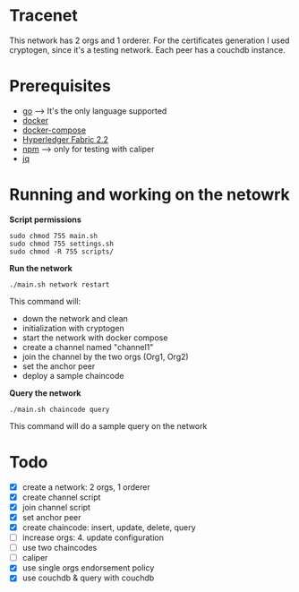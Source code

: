 # Tracenet
This network has 2 orgs and 1 orderer.
For the certificates generation I used cryptogen, since it's a testing network.
Each peer has a couchdb instance.

# Prerequisites 
- [go](https://go.dev) --> It's the only language supported
- [docker](https://www.docker.com)
- [docker-compose](https://docs.docker.com/compose/)
- [Hyperledger Fabric 2.2](https://hyperledger-fabric.readthedocs.io/en/release-2.2/install.html)
- [npm](https://www.npmjs.com) --> only for testing with caliper
- [jq](https://stedolan.github.io/jq/)

# Running and working on the netowrk

**Script permissions**
```
sudo chmod 755 main.sh
sudo chmod 755 settings.sh
sudo chmod -R 755 scripts/
```
**Run the network**
```
./main.sh network restart
```

This command will:
- down the network and clean
- initialization with cryptogen
- start the network with docker compose
- create a channel named "channel1"
- join the channel by the two orgs (Org1, Org2)
- set the anchor peer
- deploy a sample chaincode

**Query the network**
```
./main.sh chaincode query
```

This command will do a sample query on the network


# Todo
- [x] create a network: 2 orgs, 1 orderer
- [x] create channel script
- [x] join channel script
- [x] set anchor peer
- [x] create chaincode: insert, update, delete, query
- [ ] increase orgs: 4. update configuration
- [ ] use two chaincodes
- [ ] caliper
- [x] use single orgs endorsement policy
- [x] use couchdb & query with couchdb
